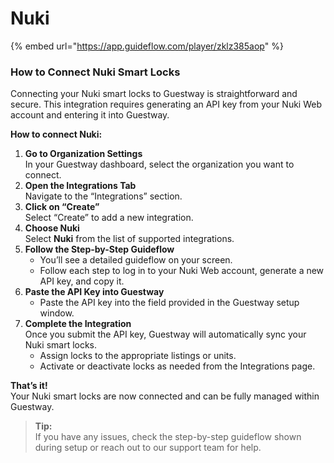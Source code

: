# Nuki

{% embed url="https://app.guideflow.com/player/zklz385aop" %}

### How to Connect Nuki Smart Locks

Connecting your Nuki smart locks to Guestway is straightforward and secure. This integration requires generating an API key from your Nuki Web account and entering it into Guestway.

**How to connect Nuki:**

1. **Go to Organization Settings**\
   In your Guestway dashboard, select the organization you want to connect.
2. **Open the Integrations Tab**\
   Navigate to the “Integrations” section.
3. **Click on “Create”**\
   Select “Create” to add a new integration.
4. **Choose Nuki**\
   Select **Nuki** from the list of supported integrations.
5. **Follow the Step-by-Step Guideflow**
   * You’ll see a detailed guideflow on your screen.
   * Follow each step to log in to your Nuki Web account, generate a new API key, and copy it.
6. **Paste the API Key into Guestway**
   * Paste the API key into the field provided in the Guestway setup window.
7. **Complete the Integration**\
   Once you submit the API key, Guestway will automatically sync your Nuki smart locks.
   * Assign locks to the appropriate listings or units.
   * Activate or deactivate locks as needed from the Integrations page.

**That’s it!**\
Your Nuki smart locks are now connected and can be fully managed within Guestway.

> **Tip:**\
> If you have any issues, check the step-by-step guideflow shown during setup or reach out to our support team for help.
